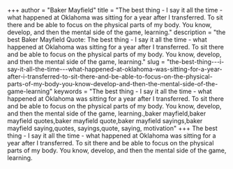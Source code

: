+++
author = "Baker Mayfield"
title = "The best thing - I say it all the time - what happened at Oklahoma was sitting for a year after I transferred. To sit there and be able to focus on the physical parts of my body. You know, develop, and then the mental side of the game, learning."
description = "the best Baker Mayfield Quote: The best thing - I say it all the time - what happened at Oklahoma was sitting for a year after I transferred. To sit there and be able to focus on the physical parts of my body. You know, develop, and then the mental side of the game, learning."
slug = "the-best-thing---i-say-it-all-the-time---what-happened-at-oklahoma-was-sitting-for-a-year-after-i-transferred-to-sit-there-and-be-able-to-focus-on-the-physical-parts-of-my-body-you-know-develop-and-then-the-mental-side-of-the-game-learning"
keywords = "The best thing - I say it all the time - what happened at Oklahoma was sitting for a year after I transferred. To sit there and be able to focus on the physical parts of my body. You know, develop, and then the mental side of the game, learning.,baker mayfield,baker mayfield quotes,baker mayfield quote,baker mayfield sayings,baker mayfield saying,quotes, sayings,quote, saying, motivation"
+++
The best thing - I say it all the time - what happened at Oklahoma was sitting for a year after I transferred. To sit there and be able to focus on the physical parts of my body. You know, develop, and then the mental side of the game, learning.
